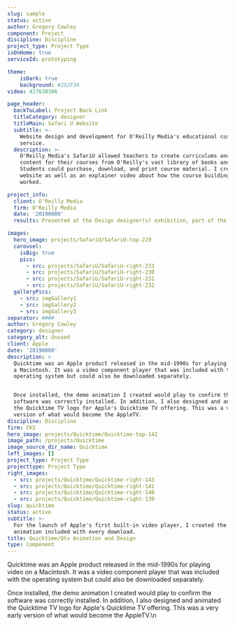 ```yaml
---
slug: sample
status: active
author: Gregory Cowley
component: Project
discipline: Discipline
project_type: Project Type
isOnHome: true
serviceId: prototyping

theme: 
    isDark: true
    background: #252F3A
video: 427638306

page_header:
  backToLabel: Project Back Link
  titleCategory: designer
  titleMain: Safari U Website
  subtitle: >-
    Website design and development for O'Reilly Media's educational customization
    service. 
  description: >-
    O'Reilly Media's SafariU allowed teachers to create curriculums and generate
    content for their courses from O'Reilly's vast library of books and media.
    Students could purchase, download, and print course material. I created the
    website as well as an explainer video about how the course building process
    worked.

project_info:
  client: O'Reilly Media
  firm: O'Reilly Media
  date: '20190000'
  results: Presented at the Design designer(s) exhibition, part of the 'Lille World Design Capital 2020'.

images: 
  hero_image: projects/SafariU/SafariU-top-229
  carousel: 
    isBig: true
    pics: 
      - src: projects/SafariU/SafariU-right-233
      - src: projects/SafariU/SafariU-right-230
      - src: projects/SafariU/SafariU-right-231
      - src: projects/SafariU/SafariU-right-232
  galleryPics: 
    - src: imgGallery1
    - src: imgGallery2
    - src: imgGallery3
separator: ####
author: Gregory Cowley
category: designer
category_alt: Unused
client: Apple
date: '20190000'
description: >
  Quicktime was an Apple product released in the mid-1990s for playing video on
  a Macintosh. It was a video component player that was included with the
  operating system but could also be downloaded separately.


  Once installed, the demo animation I created would play to confirm the
  software was correctly installed. In addition, I also designed and animated
  the Quicktime TV logo for Apple's Quicktime TV offering. This was a very early
  version of what would become the AppleTV.
discipline: Discipline
firm: CKS
hero_image: projects/Quicktime/Quicktime-top-142
image_path: /projects/Quicktime
image_source_dir_name: Quicktime
left_images: []
project_type: Project Type
projecttype: Project Type
right_images:
  - src: projects/Quicktime/Quicktime-right-143
  - src: projects/Quicktime/Quicktime-right-141
  - src: projects/Quicktime/Quicktime-right-140
  - src: projects/Quicktime/Quicktime-right-139
slug: quicktime
status: active
subtitle: >-
  For the launch of Apple's first built-in video player, I created the test
  animation included with every download.
title: Quicktime/Qtv Animation and Design
type: Component
---
```

Quicktime was an Apple product released in the mid-1990s for playing video on a Macintosh. It was a video component player that was included with the operating system but could also be downloaded separately.

Once installed, the demo animation I created would play to confirm the software was correctly installed. In addition, I also designed and animated the Quicktime TV logo for Apple's Quicktime TV offering. This was a very early version of what would become the AppleTV.\n
